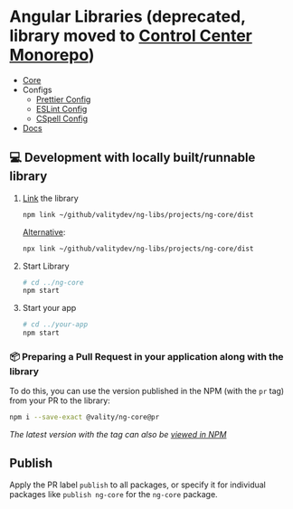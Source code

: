 # Angular Libraries (deprecated, library moved to [Control Center Monorepo](https://github.com/valitydev/control-center))

-   [Core](/projects/ng-core)
-   Configs
    -   [Prettier Config](/projects/prettier-config)
    -   [ESLint Config](/projects/eslint-config)
    -   [CSpell Config](/projects/cspell-config)
-   [Docs](/projects/ng-libs-doc)

## 💻 Development with locally built/runnable library

1. [Link](https://docs.npmjs.com/cli/commands/npm-link) the library

    ```sh
    npm link ~/github/valitydev/ng-libs/projects/ng-core/dist
    ```

    [Alternative](https://www.npmjs.com/package/link):

    ```sh
    npx link ~/github/valitydev/ng-libs/projects/ng-core/dist
    ```

1. Start Library

    ```sh
    # cd ../ng-core
    npm start
    ```

1. Start your app

    ```sh
    # cd ../your-app
    npm start
    ```

### 📦 Preparing a Pull Request in your application along with the library

To do this, you can use the version published in the NPM (with the `pr` tag) from your PR to the library:

```sh
npm i --save-exact @vality/ng-core@pr
```

_The latest version with the tag can also be [viewed in NPM](https://www.npmjs.com/package/@vality/ng-core?activeTab=versions)_

## Publish

Apply the PR label `publish` to all packages, or specify it for individual packages like `publish ng-core` for the `ng-core` package.
